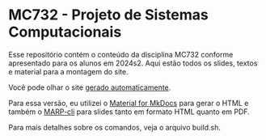 # MC732 - Projeto de Sistemas Computacionais

Esse repositório contém o conteúdo da disciplina MC732 conforme apresentado para os alunos em 2024s2. Aqui estão todos os slides, textos e material para a montagem do site.

Você pode olhar o site [gerado automaticamente](http://www.ic.unicamp.br/~rodolfo/Cursos/mc732/2024s2).

Para essa versão, eu utilizei o [Material for MkDocs](https://squidfunk.github.io/mkdocs-material) para gerar o HTML e também o [MARP-cli](https://github.com/marp-team/marp-cli) para slides tanto em formato HTML quanto em PDF.

Para mais detalhes sobre os comandos, veja o arquivo build.sh.
